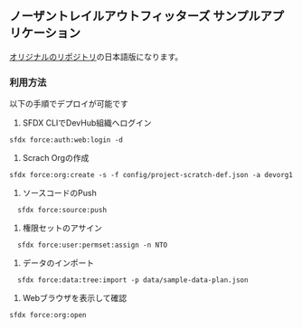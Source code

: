 ## ノーザントレイルアウトフィッターズ サンプルアプリケーション

[オリジナルのリポジトリ](https://github.com/ccoenraets/northern-trail)の日本語版になります。

### 利用方法

以下の手順でデプロイが可能です

1. SFDX CLIでDevHub組織へログイン
```
sfdx force:auth:web:login -d
```
1. Scrach Orgの作成
```
sfdx force:org:create -s -f config/project-scratch-def.json -a devorg1
```
1. ソースコードのPush
```
  sfdx force:source:push
```
1. 権限セットのアサイン
```
  sfdx force:user:permset:assign -n NTO
```
1. データのインポート
```
  sfdx force:data:tree:import -p data/sample-data-plan.json
```  
1. Webブラウザを表示して確認
```
sfdx force:org:open
```
